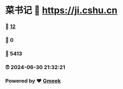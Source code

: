 # 菜书记 :link: https://ji.cshu.cn 
### :page_facing_up: [12](https://ji.cshu.cn/tag.html) 
### :speech_balloon: 0 
### :hibiscus: 5413 
### :alarm_clock: 2024-06-30 21:32:21 
### Powered by :heart: [Gmeek](https://github.com/Meekdai/Gmeek)
